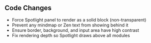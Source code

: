 ## Code Changes

- Force Spotlight panel to render as a solid block (non-transparent)
- Prevent any mindmap or Zen text from showing behind it
- Ensure border, background, and input area have high contrast
- Fix rendering depth so Spotlight draws above all modules

